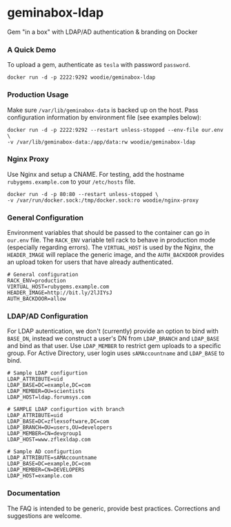 # geminabox-ldap
Gem "in a box" with LDAP/AD authentication &amp; branding on Docker


### A Quick Demo

To upload a gem, authenticate as `tesla` with password `password`.

    docker run -d -p 2222:9292 woodie/geminabox-ldap

### Production Usage

Make sure `/var/lib/geminabox-data` is backed up on the host.
Pass configuration information by environment file (see examples below):

    docker run -d -p 2222:9292 --restart unless-stopped --env-file our.env \
    -v /var/lib/geminabox-data:/app/data:rw woodie/geminabox-ldap

### Nginx Proxy

Use Nginx and setup a CNAME. For testing, add the hostname `rubygems.example.com` to your `/etc/hosts` file.

    docker run -d -p 80:80 --restart unless-stopped \
    -v /var/run/docker.sock:/tmp/docker.sock:ro woodie/nginx-proxy

### General Configuration

Environment variables that should be passed to the container can go in `our.env`  file.
The `RACK_ENV` variable tell rack to behave in production mode (especially regarding errors).
The `VIRTUAL_HOST` is used by the Nginx, the `HEADER_IMAGE` will replace the generic image,
and the `AUTH_BACKDOOR` provides an upload token for users that have already authenticated.

    # General configuration
    RACK_ENV=production
    VIRTUAL_HOST=rubygems.example.com
    HEADER_IMAGE=http://bit.ly/2lJIYsJ
    AUTH_BACKDOOR=allow

### LDAP/AD Configuration

For LDAP autentication, we don't (currently) provide an option to bind with `BASE_DN`, 
instead we construct a user's DN from `LDAP_BRANCH` and `LDAP_BASE` and bind as that user.
Use `LDAP_MEMBER` to restrict gem uploads to a specific group. For Active Directory,
user login uses `sAMAccountname` and `LDAP_BASE` to bind.

    # Sample LDAP configurtion
    LDAP_ATTRIBUTE=uid
    LDAP_BASE=DC=example,DC=com
    LDAP_MEMBER=OU=scientists
    LDAP_HOST=ldap.forumsys.com

    # SAMPLE LDAP configurtion with branch
    LDAP_ATTRIBUTE=uid
    LDAP_BASE=DC=zflexsoftware,DC=com
    LDAP_BRANCH=OU=users,OU=developers
    LDAP_MEMBER=CN=devgroup1
    LDAP_HOST=www.zflexldap.com

    # Sample AD configurtion
    LDAP_ATTRIBUTE=sAMAccountname
    LDAP_BASE=DC=example,DC=com
    LDAP_MEMBER=CN=DEVELOPERS
    LDAP_HOST=example.com

### Documentation

The FAQ is intended to be generic, provide best practices. Corrections and suggestions are welcome.
